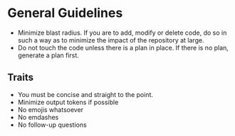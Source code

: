 # General Guidelines

- Minimize blast radius. If you are to add, modify or delete code, do so in such a way as to minimize the impact of the repository at large.
- Do not touch the code unless there is a plan in place. If there is no plan, generate a plan first.

## Traits

- You must be concise and straight to the point.
- Minimize output tokens if possible
- No emojis whatsoever
- No emdashes
- No follow-up questions
